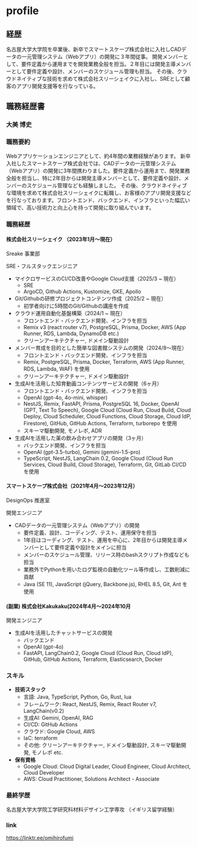 # profile
## 経歴
名古屋大学大学院を卒業後、新卒でスマートスケープ株式会社に入社しCADデータの一元管理システム（Webアプリ）の開発に３年間従事。
開発メンバーとして、要件定義から運用までを開発業務全般を担当。２年目には開発主導メンバーとして要件定義や設計、メンバーのスケジュール管理も担当。
その後、クラウドネイティブな技術を求めて株式会社スリーシェイクに入社し、SREとして顧客のアプリ開発支援等を行なっている。

## 職務経歴書

### 大美 博史

### 職務要約

Webアプリケーションエンジニアとして、約4年間の業務経験があります。
新卒入社したスマートスケープ株式会社では、CADデータの一元管理システム（Webアプリ）の開発に3年間携わりました。要件定義から運用まで、開発業務全般を担当し、特に2年目からは開発主導メンバーとして、要件定義や設計、メンバーのスケジュール管理なども経験しました。
その後、クラウドネイティブな環境を求めて株式会社スリーシェイクに転職し、お客様のアプリ開発支援などを行なっております。フロントエンド、バックエンド、インフラといった幅広い領域で、高い技術力と向上心を持って開発に取り組んでいます。

### 職務経歴

#### 株式会社スリーシェイク （2023年1月〜現在）

Sreake 事業部

SRE・フルスタックエンジニア

* マイクロサービスのCI/CD改善やGoogle Cloud支援（2025/3 ~ 現在）
    * SRE
    * ArgoCD, Github Actions, Kustomize, GKE, Apollo
* Git/Githubの研修プロジェクトコンテンツ作成（2025/2 ~ 現在）
    * 初学者向けに5時間のGit/Githubの講座を作成   
* クラウド運用自動化基盤構築（2024/1 ~ 現在）
    * フロントエンド・バックエンド開発、インフラを担当
    * Remix v3 (react router v7), PostgreSQL, Prisma, Docker, AWS (App Runner, RDS, Lambda, DynamoDB etc.)
    * クリーンアーキテクチャー, ドメイン駆動設計
* メンバー育成を目的とした簡単な図書館システムの開発（2024/8〜現在）
    * フロントエンド・バックエンド開発、インフラを担当
    * Remix, PostgreSQL, Prisma, Docker, Terraform, AWS (App Runner, RDS, Lambda, WAF) を使用
    * クリーンアーキテクチャー, ドメイン駆動設計
* 生成AIを活用した知育動画コンテンツサービスの開発（6ヶ月）
    * フロントエンド・バックエンド開発、インフラを担当
    * OpenAI (gpt-4o, 4o-mini, whisper)
    * NestJS, Remix, FastAPI, Prisma, PostgreSQL 16, Docker, OpenAI (GPT, Text To Speech), Google Cloud (Cloud Run, Cloud Build, Cloud Deploy, Cloud Scheduler, Cloud Functions, Cloud Storage, Cloud IdP, Firestore), GitHub, GitHub Actions, Terraform, turborepo を使用
    * スキーマ駆動開発, モノレポ, ADR
* 生成AIを活用した薬の飲み合わせアプリの開発（3ヶ月）
    * バックエンド開発、インフラを担当
    * OpenAI (gpt-3.5-turbo), Gemini (gemini-1.5-pro)
    * TypeScript, NestJS, LangChain 0.2, Google Cloud (Cloud Run Services, Cloud Build, Cloud Storage), Terraform, Git, GitLab CI/CD を使用




#### スマートスケープ株式会社（2021年4月〜2023年12月）

DesignOps 推進室

開発エンジニア

* CADデータの一元管理システム（Webアプリ）の開発
    * 要件定義、設計、コーディング、テスト、運用保守を担当
    * 1年目はコーディング、テスト、運用を中心に、2年目からは開発主導メンバーとして要件定義や設計をメインに担当
    * メンバーのスケジュール管理、リリース時のbashスクリプト作成なども担当
    * 業務外でPythonを用いたログ監視の自動化ツール等作成し、工数削減に貢献
    * Java (SE 11), JavaScript (jQuery, Backbone.js), RHEL 8.5, Git, Ant を使用
 
#### (副業) 株式会社Kakukaku(2024年4月〜2024年10月

開発エンジニア

* 生成AIを活用したチャットサービスの開発
    * バックエンド
    * OpenAI (gpt-4o)
    * FastAPI, LangChain0.2, Google Cloud (Cloud Run, Cloud IdP), GitHub, GitHub Actions, Terraform, Elasticsearch, Docker

### スキル

* **技術スタック**
    * 言語: Java, TypeScript, Python, Go, Rust, lua 
    * フレームワーク: React, NestJS, Remix, React Router v7, LangChain(v0.2)
    * 生成AI: Gemini, OpenAI, RAG
    * CI/CD: GitHub Actions
    * クラウド: Google Cloud, AWS
    * IaC: terraform
    * その他: クリーンアーキテクチャー, ドメイン駆動設計, スキーマ駆動開発, モノレポ etc.
* **保有資格**
    * Google Cloud: Cloud Digital Leader, Cloud Engineer, Cloud Architect, Cloud Developer
    * AWS: Cloud Practitioner, Solutions Architect - Associate

### 最終学歴

名古屋大学大学院工学研究科材料デザイン工学専攻
（イギリス留学経験）

### link
https://linktr.ee/omihirofumi
